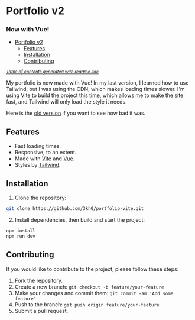 # Portfolio v2
### Now with Vue!

- [Portfolio v2](#portfolio-v2)
  * [Features](#features)
  * [Installation](#installation)
  * [Contributing](#contributing)

<small><i><a href='http://github.com/3kh0/readme-toc/'>Table of contents generated with readme-toc</a></i></small>


My portfolio is now made with Vue! In my last version, I learned how to use Tailwind, but I was using the CDN, which makes loading times slower. I'm using Vite to build the project this time, which allows me to make the site fast, and Tailwind will only load the style it needs.

Here is the [old version](https://github.com/3kh0/portfolio-v2) if you want to see how bad it was.

## Features

- Fast loading times.
- Responsive, to an extent.
- Made with [Vite](https://vitejs.dev/) and [Vue](https://vuejs.org/).
- Styles by [Tailwind](https://tailwindcss.com/).

## Installation

1. Clone the repository: 
```bash
git clone https://github.com/3kh0/portfolio-vite.git
```
2. Install dependencies, then build and start the project: 
```bash
npm install
npm run dev
```

## Contributing

If you would like to contribute to the project, please follow these steps:

1. Fork the repository.
2. Create a new branch: `git checkout -b feature/your-feature`
3. Make your changes and commit them: `git commit -am 'Add some feature'`
4. Push to the branch: `git push origin feature/your-feature`
5. Submit a pull request.
